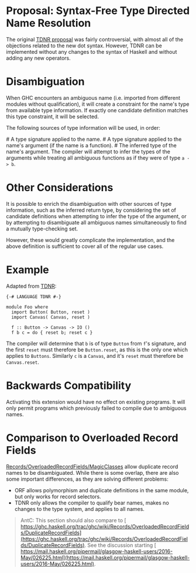 # Proposal: Syntax-Free Type Directed Name Resolution


The original [ TDNR proposal](http://hackage.haskell.org/trac/haskell-prime/wiki/TypeDirectedNameResolution) was fairly controversial, with almost all of the objections related to the new dot syntax. However, TDNR can be implemented without any changes to the syntax of Haskell and without adding any new operators.

# Disambiguation


When GHC encounters an ambiguous name (i.e. imported from different modules without qualification), it will create a constraint for the name's type from available type information. If exactly one candidate definition matches this type constraint, it will be selected.


The following sources of type information will be used, in order:


\# A type signature applied to the name.
\# A type signature applied to the name's argument (if the name is a function).
\# The inferred type of the name's argument. The compiler will attempt to infer the types of the arguments while treating all ambiguous functions as if they were of type `a -> b`.

# Other Considerations


It is possible to enrich the disambiguation with other sources of type information, such as the inferred return type, by considering the set of candidate definitions when attempting to infer the type of the argument, or by attempting to disambiguate all ambiguous names simultaneously to find a mutually type-checking set.


However, these would greatly complicate the implementation, and the above definition is sufficient to cover all of the regular use cases.

# Example



Adapted from [ TDNR](http://hackage.haskell.org/trac/haskell-prime/wiki/TypeDirectedNameResolution):


```
{-# LANGUAGE TDNR #-}

module Foo where
  import Button( Button, reset )
  import Canvas( Canvas, reset )

  f :: Button -> Canvas -> IO ()
  f b c = do { reset b; reset c }
```


The compiler will determine that `b` is of type `Button` from `f`'s signature, and the first `reset` must therefore be `Button.reset`, as this is the only one which applies to `Buttons`. Similarly `c` is a `Canvas`, and it's `reset` must therefore be `Canvas.reset`.

# Backwards Compatibility


Activating this extension would have no effect on existing programs. It will only permit programs which previously failed to compile due to ambiguous names.

# Comparison to Overloaded Record Fields

[Records/OverloadedRecordFields/MagicClasses](records/overloaded-record-fields/magic-classes) allow duplicate record names to be disambiguated. While there is some overlap, there are also some important differences, as they are solving different problems:

- ORF allows polymorphism and duplicate definitions in the same module, but only works for record selectors.
- TDNR only allows the compiler to qualify bear names, makes no changes to the type system, and applies to all names.

>
>
> AntC: This section should also compare to [ https://ghc.haskell.org/trac/ghc/wiki/Records/OverloadedRecordFields/DuplicateRecordFields](https://ghc.haskell.org/trac/ghc/wiki/Records/OverloadedRecordFields/DuplicateRecordFields).
> See the discussion starting [ https://mail.haskell.org/pipermail/glasgow-haskell-users/2016-May/026225.html](https://mail.haskell.org/pipermail/glasgow-haskell-users/2016-May/026225.html).
>
>

